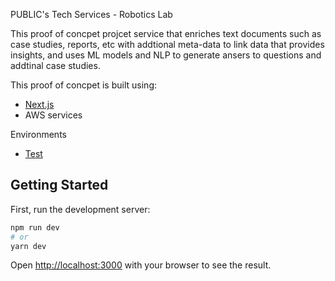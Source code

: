 PUBLIC's Tech Services - Robotics Lab

This proof of concpet projcet service that enriches text documents such as case studies, reports, etc with addtional meta-data to link data that provides insights, and uses ML models and NLP to generate ansers to questions and addtinal case studies. 

This proof of concpet is built using:

- [Next.js](https://nextjs.org/)
- AWS services

Environments

- [Test](http://publi-publi-1oj3g045fz31-108389550.eu-west-2.elb.amazonaws.com)

## Getting Started

First, run the development server:

```bash
npm run dev
# or
yarn dev
```

Open [http://localhost:3000](http://localhost:3000) with your browser to see the result.
